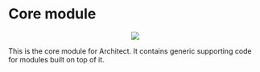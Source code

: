 # Core module

<p align="center">
  <img src="https://img.shields.io/npm/v/@perdition/architect-core" />
</p>

This is the core module for Architect. It contains generic supporting code for modules built on top of it.
